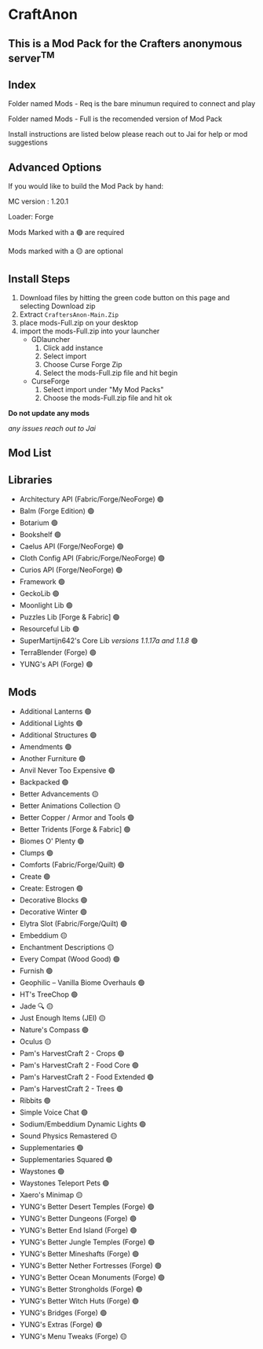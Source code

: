 # CraftAnon
## This is a Mod Pack for the Crafters anonymous server<sup>TM</sup>

## Index

Folder named Mods - Req is the bare minumun required to connect and play 

Folder named Mods - Full is the recomended version of Mod Pack

Install instructions are listed below please reach out to Jai for help or mod suggestions 


## Advanced Options

If you would like to build the Mod Pack by hand:

MC version : 1.20.1 

Loader: Forge

Mods Marked with a 🟢 are required 

Mods marked with a 🟡 are optional

## Install Steps
 1. Download files by hitting the green code button on this page and selecting Download zip
 2. Extract `CraftersAnon-Main.Zip`
 3. place mods-Full.zip on your desktop
 5. import the mods-Full.zip into your launcher
    - GDlauncher
       1. Click add instance
       2. Select import
       3. Choose Curse Forge Zip
       4. Select the mods-Full.zip file and hit begin
     - CurseForge
       1. Select import under "My Mod Packs"
       2. Choose the mods-Full.zip file and hit ok
      
**Do not update any mods**

*any issues reach out to Jai*

## Mod List

Libraries
---
- Architectury API (Fabric/Forge/NeoForge) 🟢
- Balm (Forge Edition) 🟢
- Botarium 🟢
- Bookshelf 🟢
- Caelus API (Forge/NeoForge) 🟢
- Cloth Config API (Fabric/Forge/NeoForge) 🟢
- Curios API (Forge/NeoForge) 🟢
- Framework 🟢
- GeckoLib 🟢
- Moonlight Lib 🟢
- Puzzles Lib [Forge & Fabric] 🟢
- Resourceful Lib 🟢
- SuperMartijn642's Core Lib  *versions 1.1.17a and 1.1.8* 🟢
- TerraBlender (Forge) 🟢
- YUNG's API (Forge) 🟢

Mods
---
- Additional Lanterns 🟢
- Additional Lights 🟢
- Additional Structures 🟢
- Amendments 🟢
- Another Furniture 🟢
- Anvil Never Too Expensive 🟢
- Backpacked 🟢
- Better Advancements 🟡
- Better Animations Collection 🟡
- Better Copper / Armor and Tools 🟢
- Better Tridents [Forge & Fabric] 🟢
- Biomes O' Plenty 🟢
- Clumps 🟢
- Comforts (Fabric/Forge/Quilt) 🟢
- Create 🟢 
- Create: Estrogen 🟢
- Decorative Blocks 🟢
- Decorative Winter 🟢
- Elytra Slot (Fabric/Forge/Quilt) 🟢
- Embeddium 🟡
- Enchantment Descriptions 🟡
- Every Compat (Wood Good) 🟢
- Furnish 🟢
- Geophilic – Vanilla Biome Overhauls 🟢
- HT's TreeChop 🟢
- Jade 🔍 🟡
- Just Enough Items (JEI) 🟡
- Nature's Compass 🟢
- Oculus 🟡
- Pam's HarvestCraft 2 - Crops 🟢
- Pam's HarvestCraft 2 - Food Core 🟢
- Pam's HarvestCraft 2 - Food Extended 🟢
- Pam's HarvestCraft 2 - Trees 🟢
- Ribbits 🟢
- Simple Voice Chat 🟢
- Sodium/Embeddium Dynamic Lights 🟢
- Sound Physics Remastered 🟡
- Supplementaries 🟢
- Supplementaries Squared 🟢
- Waystones 🟢
- Waystones Teleport Pets 🟢
- Xaero's Minimap 🟡
- YUNG's Better Desert Temples (Forge) 🟢
- YUNG's Better Dungeons (Forge) 🟢
- YUNG's Better End Island (Forge) 🟢
- YUNG's Better Jungle Temples (Forge) 🟢
- YUNG's Better Mineshafts (Forge) 🟢
- YUNG's Better Nether Fortresses (Forge) 🟢
- YUNG's Better Ocean Monuments (Forge) 🟢
- YUNG's Better Strongholds (Forge) 🟢
- YUNG's Better Witch Huts (Forge) 🟢
- YUNG's Bridges (Forge) 🟢
- YUNG's Extras (Forge) 🟢
- YUNG's Menu Tweaks (Forge) 🟡




